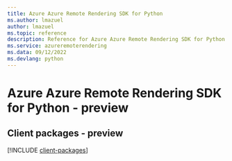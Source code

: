 ```yaml
---
title: Azure Azure Remote Rendering SDK for Python
ms.author: lmazuel
author: lmazuel
ms.topic: reference
description: Reference for Azure Azure Remote Rendering SDK for Python
ms.service: azureremoterendering
ms.data: 09/12/2022
ms.devlang: python
---
```

# Azure Azure Remote Rendering SDK for Python - preview

## Client packages - preview
[!INCLUDE [client-packages](azure-remote-rendering-client-index.md)]
